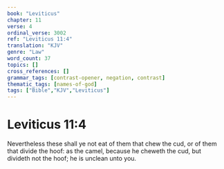 ```yaml
---
book: "Leviticus"
chapter: 11
verse: 4
ordinal_verse: 3002
ref: "Leviticus 11:4"
translation: "KJV"
genre: "Law"
word_count: 37
topics: []
cross_references: []
grammar_tags: [contrast-opener, negation, contrast]
thematic_tags: [names-of-god]
tags: ["Bible","KJV","Leviticus"]
---
```


# Leviticus 11:4

Nevertheless these shall ye not eat of them that chew the cud, or of them that divide the hoof: as the camel, because he cheweth the cud, but divideth not the hoof; he is unclean unto you.
